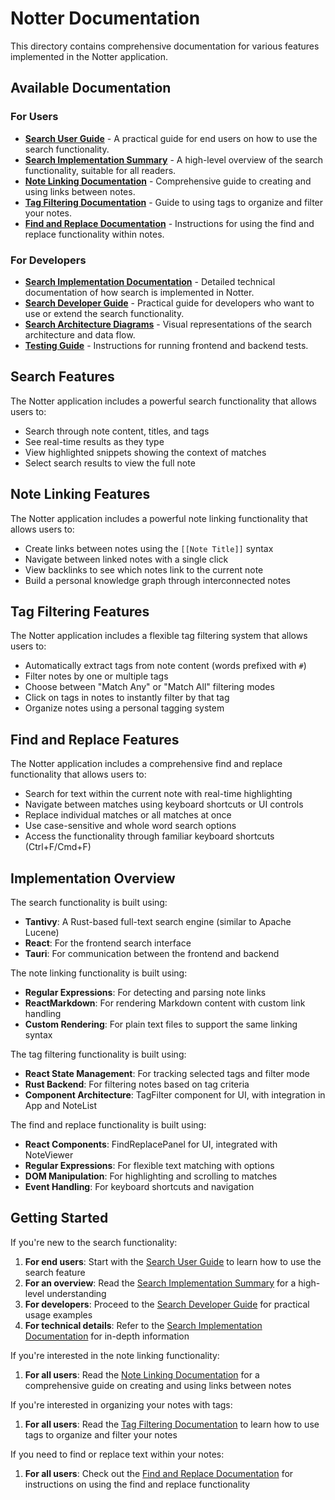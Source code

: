# Notter Documentation

This directory contains comprehensive documentation for various features implemented in the Notter application.

## Available Documentation

### For Users

- [**Search User Guide**](./search-user-guide.md) - A practical guide for end users on how to use the search functionality.
- [**Search Implementation Summary**](./search-implementation-summary.md) - A high-level overview of the search functionality, suitable for all readers.
- [**Note Linking Documentation**](./note-linking.md) - Comprehensive guide to creating and using links between notes.
- [**Tag Filtering Documentation**](./tag-filtering.md) - Guide to using tags to organize and filter your notes.
- [**Find and Replace Documentation**](./find-replace.md) - Instructions for using the find and replace functionality within notes.

### For Developers

- [**Search Implementation Documentation**](./search-implementation.md) - Detailed technical documentation of how search is implemented in Notter.
- [**Search Developer Guide**](./search-developer-guide.md) - Practical guide for developers who want to use or extend the search functionality.
- [**Search Architecture Diagrams**](./search-architecture.md) - Visual representations of the search architecture and data flow.
- [**Testing Guide**](./testing-guide.md) - Instructions for running frontend and backend tests.

## Search Features

The Notter application includes a powerful search functionality that allows users to:

- Search through note content, titles, and tags
- See real-time results as they type
- View highlighted snippets showing the context of matches
- Select search results to view the full note

## Note Linking Features

The Notter application includes a powerful note linking functionality that allows users to:

- Create links between notes using the `[[Note Title]]` syntax
- Navigate between linked notes with a single click
- View backlinks to see which notes link to the current note
- Build a personal knowledge graph through interconnected notes

## Tag Filtering Features

The Notter application includes a flexible tag filtering system that allows users to:

- Automatically extract tags from note content (words prefixed with `#`)
- Filter notes by one or multiple tags
- Choose between "Match Any" or "Match All" filtering modes
- Click on tags in notes to instantly filter by that tag
- Organize notes using a personal tagging system

## Find and Replace Features

The Notter application includes a comprehensive find and replace functionality that allows users to:

- Search for text within the current note with real-time highlighting
- Navigate between matches using keyboard shortcuts or UI controls
- Replace individual matches or all matches at once
- Use case-sensitive and whole word search options
- Access the functionality through familiar keyboard shortcuts (Ctrl+F/Cmd+F)

## Implementation Overview

The search functionality is built using:

- **Tantivy**: A Rust-based full-text search engine (similar to Apache Lucene)
- **React**: For the frontend search interface
- **Tauri**: For communication between the frontend and backend

The note linking functionality is built using:

- **Regular Expressions**: For detecting and parsing note links
- **ReactMarkdown**: For rendering Markdown content with custom link handling
- **Custom Rendering**: For plain text files to support the same linking syntax

The tag filtering functionality is built using:

- **React State Management**: For tracking selected tags and filter mode
- **Rust Backend**: For filtering notes based on tag criteria
- **Component Architecture**: TagFilter component for UI, with integration in App and NoteList

The find and replace functionality is built using:

- **React Components**: FindReplacePanel for UI, integrated with NoteViewer
- **Regular Expressions**: For flexible text matching with options
- **DOM Manipulation**: For highlighting and scrolling to matches
- **Event Handling**: For keyboard shortcuts and navigation

## Getting Started

If you're new to the search functionality:

1. **For end users**: Start with the [Search User Guide](./search-user-guide.md) to learn how to use the search feature
2. **For an overview**: Read the [Search Implementation Summary](./search-implementation-summary.md) for a high-level understanding
3. **For developers**: Proceed to the [Search Developer Guide](./search-developer-guide.md) for practical usage examples
4. **For technical details**: Refer to the [Search Implementation Documentation](./search-implementation.md) for in-depth information

If you're interested in the note linking functionality:

1. **For all users**: Read the [Note Linking Documentation](./note-linking.md) for a comprehensive guide on creating and using links between notes

If you're interested in organizing your notes with tags:

1. **For all users**: Read the [Tag Filtering Documentation](./tag-filtering.md) to learn how to use tags to organize and filter your notes

If you need to find or replace text within your notes:

1. **For all users**: Check out the [Find and Replace Documentation](./find-replace.md) for instructions on using the find and replace functionality
